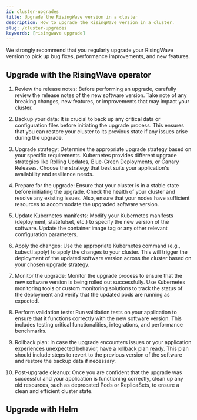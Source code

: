 ```yaml
---
id: cluster-upgrades
title: Upgrade the RisingWave version in a cluster
description: How to upgrade the RisingWave version in a cluster.
slug: /cluster-upgrades
keywords: [risingwave upgrade]
---
```

We strongly recommend that you regularly upgrade your RisingWave version to pick up bug fixes, performance improvements, and new features.

## Upgrade with the RisingWave operator

1. Review the release notes: Before performing an upgrade, carefully review the release notes of the new software version. Take note of any breaking changes, new features, or improvements that may impact your cluster.

2. Backup your data: It is crucial to back up any critical data or configuration files before initiating the upgrade process. This ensures that you can restore your cluster to its previous state if any issues arise during the upgrade.

3. Upgrade strategy: Determine the appropriate upgrade strategy based on your specific requirements. Kubernetes provides different upgrade strategies like Rolling Updates, Blue-Green Deployments, or Canary Releases. Choose the strategy that best suits your application's availability and resilience needs.

4. Prepare for the upgrade: Ensure that your cluster is in a stable state before initiating the upgrade. Check the health of your cluster and resolve any existing issues. Also, ensure that your nodes have sufficient resources to accommodate the upgraded software version.

5. Update Kubernetes manifests: Modify your Kubernetes manifests (deployment, statefulset, etc.) to specify the new version of the software. Update the container image tag or any other relevant configuration parameters.

6. Apply the changes: Use the appropriate Kubernetes command (e.g., kubectl apply) to apply the changes to your cluster. This will trigger the deployment of the updated software version across the cluster based on your chosen upgrade strategy.

7. Monitor the upgrade: Monitor the upgrade process to ensure that the new software version is being rolled out successfully. Use Kubernetes monitoring tools or custom monitoring solutions to track the status of the deployment and verify that the updated pods are running as expected.

8. Perform validation tests: Run validation tests on your application to ensure that it functions correctly with the new software version. This includes testing critical functionalities, integrations, and performance benchmarks.

9. Rollback plan: In case the upgrade encounters issues or your application experiences unexpected behavior, have a rollback plan ready. This plan should include steps to revert to the previous version of the software and restore the backup data if necessary.

10. Post-upgrade cleanup: Once you are confident that the upgrade was successful and your application is functioning correctly, clean up any old resources, such as deprecated Pods or ReplicaSets, to ensure a clean and efficient cluster state.

## Upgrade with Helm

